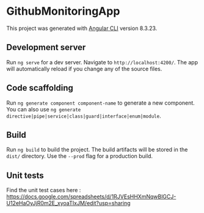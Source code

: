 # GithubMonitoringApp

This project was generated with [Angular CLI](https://github.com/angular/angular-cli) version 8.3.23.

## Development server

Run `ng serve` for a dev server. Navigate to `http://localhost:4200/`. The app will automatically reload if you change any of the source files.

## Code scaffolding

Run `ng generate component component-name` to generate a new component. You can also use `ng generate directive|pipe|service|class|guard|interface|enum|module`.

## Build

Run `ng build` to build the project. The build artifacts will be stored in the `dist/` directory. Use the `--prod` flag for a production build.

## Unit tests

Find the unit test cases here : https://docs.google.com/spreadsheets/d/1RJVEsHHXmNqwBlGCJ-U12eHaOyJjR0m2E_xyoaTIxJM/edit?usp=sharing


